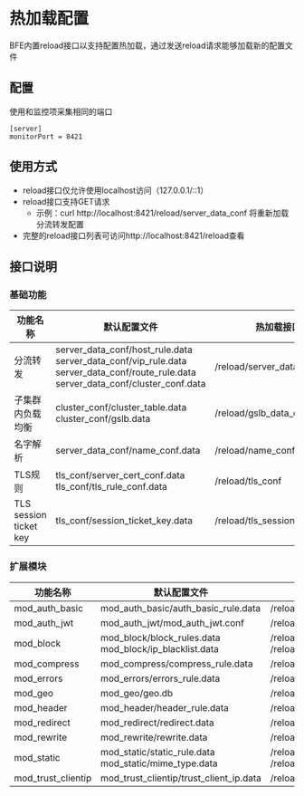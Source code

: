# 热加载配置

BFE内置reload接口以支持配置热加载，通过发送reload请求能够加载新的配置文件

## 配置

使用和监控项采集相同的端口

```
[server]
monitorPort = 8421
```

## 使用方式

* reload接口仅允许使用localhost访问（127.0.0.1/::1）
* reload接口支持GET请求
  * 示例：curl http://localhost:8421/reload/server_data_conf 将重新加载分流转发配置
* 完整的reload接口列表可访问http://localhost:8421/reload查看

## 接口说明

### 基础功能

| 功能名称                 | 默认配置文件                | 热加载接口          |
| ----------------------- | ---------------------------- | ----------------- |
| 分流转发                 | server_data_conf/host_rule.data<br>server_data_conf/vip_rule.data<br>server_data_conf/route_rule.data<br>server_data_conf/cluster_conf.data | /reload/server_data_conf |
| 子集群内负载均衡           | cluster_conf/cluster_table.data<br>cluster_conf/gslb.data | /reload/gslb_data_conf |
| 名字解析                 | server_data_conf/name_conf.data | /reload/name_conf |
| TLS规则                 | tls_conf/server_cert_conf.data<br>tls_conf/tls_rule_conf.data | /reload/tls_conf |
| TLS session ticket key | tls_conf/session_ticket_key.data | /reload/tls_session_ticket_key |

### 扩展模块

| 功能名称                 | 默认配置文件                | 热加载接口          |
| ----------------------- | ---------------------------- | ----------------- |
| mod_auth_basic     | mod_auth_basic/auth_basic_rule.data | /reload/mod_auth_basic|
| mod_auth_jwt | mod_auth_jwt/mod_auth_jwt.conf | /reload/mod_auth_jwt |
| mod_block | mod_block/block_rules.data<br>mod_block/ip_blacklist.data | /reload/mod_block.product_rule_table<br>/reload/mod_block.global_ip_table |
| mod_compress       | mod_compress/compress_rule.data | /reload/mod_compress |
| mod_errors         | mod_errors/errors_rule.data | /reload/mod_errors |
| mod_geo            | mod_geo/geo.db | /reload/mod_geo |
| mod_header              | mod_header/header_rule.data | /reload/mod_header |
| mod_redirect        | mod_redirect/redirect.data | /reload/mod_redirect |
| mod_rewrite          | mod_rewrite/rewrite.data    | /reload/mod_rewrite |
| mod_static         | mod_static/static_rule.data<br>mod_static/mime_type.data | /reload/mod_static<br>/reload/mod_static.mime_type |
| mod_trust_clientip | mod_trust_clientip/trust_client_ip.data | /reload/mod_trust_clientip |
